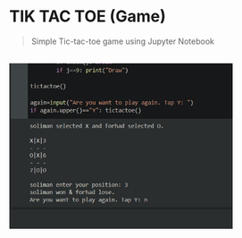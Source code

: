# TIK TAC TOE (Game)
> Simple Tic-tac-toe game using Jupyter Notebook
<br>
<img src="output.png" width="400">
